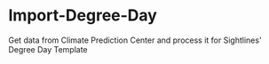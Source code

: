 # Import-Degree-Day
Get data from Climate Prediction Center and process it for Sightlines' Degree Day Template
